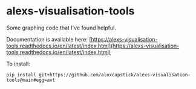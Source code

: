 # alexs-visualisation-tools
 Some graphing code that I've found helpful.

Documentation is available here: [https://alexs-visualisation-tools.readthedocs.io/en/latest/index.html](https://alexs-visualisation-tools.readthedocs.io/en/latest/index.html)


To install:
```
pip install git+https://github.com/alexcapstick/alexs-visualisation-tools@main#egg=avt
```
